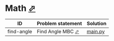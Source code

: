 # Math [⬀](https://www.hackerrank.com/domains/python/py-math)


| ID         | Problem statement                                                    | Solution                      |
|------------|----------------------------------------------------------------------|-------------------------------|
| find-angle | Find Angle MBC [⬀](https://www.hackerrank.com/challenges/find-angle) | [main.py](find-angle/main.py) |


